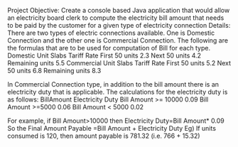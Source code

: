 Project Objective:
Create a console based Java application that would allow an electricity board clerk to compute the electricity bill amount that needs to be paid by the customer for a given type of electricity connection
Details:
There are two types of electric connections available. One is Domestic Connection and the other one is Commercial Connection. The following are the formulas that are to be used for computation of Bill for each type.
Domestic
Unit Slabs      Tariff Rate
First 50 units     2.3
Next 50 units      4.2
Remaining units    5.5
Commercial
Unit Slabs      Tariff Rate
First 50 units     5.2
Next 50 units      6.8
Remaining units    8.3

 
In Commercial Connection type, in addition to the bill amount there is an electricity duty that is applicable. The calculations for the electricity duty is as follows:
BillAmount             Electricity Duty
Bill Amount >= 10000        0.09
Bill Amount >=5000          0.06
Bill Amount < 5000          0.02

 
For example, if Bill Amount>10000 then
Electricity Duty=Bill Amount* 0.09
So the Final Amount Payable =Bill Amount + Electricity Duty
Eg) If units consumed is 120, then amount payable is 781.32 (i.e. 766 + 15.32)

